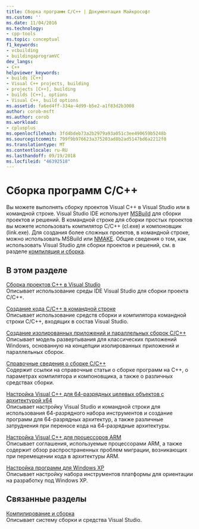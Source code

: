 ```yaml
---
title: Сборка программ C/C++ | Документация Майкрософт
ms.custom: ''
ms.date: 11/04/2016
ms.technology:
- cpp-tools
ms.topic: conceptual
f1_keywords:
- vcbuilding
- buildingaprogramVC
dev_langs:
- C++
helpviewer_keywords:
- builds [C++]
- Visual C++ projects, building
- projects [C++], building
- builds [C++], options
- Visual C++, build options
ms.assetid: fa6ed4ff-334a-4d99-b5e2-a1f83d2b3008
author: corob-msft
ms.author: corob
ms.workload:
- cplusplus
ms.openlocfilehash: 3fd4bdeb73a2b2979a93a051c3ee490659b5248b
ms.sourcegitcommit: 799f9b976623a375203ad8b2ad5147bd6a2212f0
ms.translationtype: MT
ms.contentlocale: ru-RU
ms.lasthandoff: 09/19/2018
ms.locfileid: "46392518"
---
```

# <a name="building-cc-programs"></a>Сборка программ C/C++

Вы можете выполнять сборку проектов Visual C++ в Visual Studio или в командной строке. Visual Studio IDE использует [MSBuild](../build/msbuild-visual-cpp.md) для сборки проектов и решений. В командной строке для сборки простых проектов вы можете использовать компилятор C/C++ (cl.exe) и компоновщик (link.exe). Для создания более сложных проектов, в командной строке, можно использовать MSBuild или [NMAKE](../build/nmake-reference.md). Общие сведения о том, как использовать Visual Studio для сборки проектов и решений, см. в разделе [компиляция и сборка](/visualstudio/ide/compiling-and-building-in-visual-studio).

## <a name="in-this-section"></a>В этом разделе

[Сборка проектов C++ в Visual Studio](../ide/building-cpp-projects-in-visual-studio.md)<br/>
Описывает использование среды IDE Visual Studio для сборки проекта C/C++.

[Создание кода C/C++ в командной строке](../build/building-on-the-command-line.md)<br/>
Описывает использование средств сборки и компилятора командной строки C/C++, входящих в состав Visual Studio.

[Создание изолированных приложений и параллельных сборок C/C++](../build/building-c-cpp-isolated-applications-and-side-by-side-assemblies.md)<br/>
Описывает модель развертывания для классических приложений Windows, основанную на концепции изолированных приложений и параллельных сборок.

[Справочные сведения о сборке C/C++](../build/reference/c-cpp-building-reference.md)<br/>
Содержит ссылки на справочные статьи о сборке программ на C++, о параметрах компилятора и компоновщика, а также о различных средствах сборки.

[Настройка Visual C++ для 64-разрядных целевых объектов с архитектурой x64](../build/configuring-programs-for-64-bit-visual-cpp.md)<br/>
Описывает настройку Visual Studio и командной строки для использования 64-разрядного набора инструментов и создание программ для 64-разрядных архитектур, а также различные затруднения при переносе кода на 64-разрядные архитектуры.

[Настройка Visual C++ для процессоров ARM](../build/configuring-programs-for-arm-processors-visual-cpp.md)<br/>
Описывает соглашения, используемые процессорами ARM, а также содержит обзор распространенных проблем миграции, возникающих при перемещении кода в архитектуры ARM.

[Настройка программ для Windows XP](../build/configuring-programs-for-windows-xp.md)<br/>
Описывает настройку набора инструментов платформы для ориентации на разработку под Windows XP.

## <a name="related-sections"></a>Связанные разделы

[Компилирование и сборка](/visualstudio/ide/compiling-and-building-in-visual-studio)<br/>
Описывает систему сборки и средства Visual Studio.